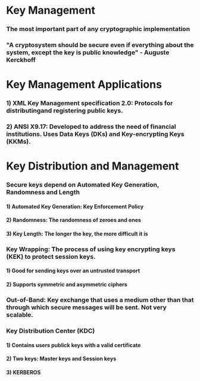 # Key Management

### The most important part of any cryptographic implementation

### "A cryptosystem should be secure even if everything about the system, except the key is public knowledge" - Auguste Kerckhoff

# Key Management Applications

### 1) XML Key Management specification 2.0: Protocols for distributingand registering public keys.

### 2) ANSI X9.17: Developed to address the need of financial institutions. Uses Data Keys (DKs) and Key-encrypting Keys (KKMs).

# Key Distribution and Management

### Secure keys depend on Automated Key Generation, Randomness and Length

#### 1) Automated Key Generation: Key Enforcement Policy

#### 2) Randomness: The randomness of zeroes and ones

#### 3) Key Length: The longer the key, the more difficult it is

### Key Wrapping: The process of using key encrypting keys (KEK) to protect session keys.

#### 1) Good for sending keys over an untrusted transport

#### 2) Supports symmetric and asymmetric ciphers

### Out-of-Band: Key exchange that uses a medium other than that through which secure messages will be sent. Not very scalable.

### Key Distribution Center (KDC)

#### 1) Contains users publick keys with a valid certificate

#### 2) Two keys: Master keys and Session keys

#### 3) KERBEROS
